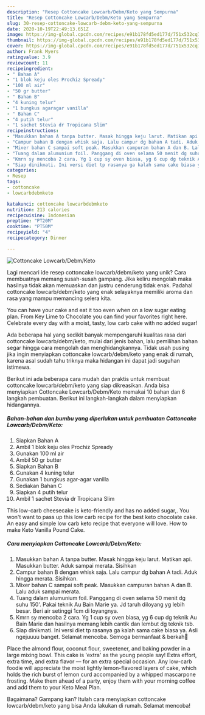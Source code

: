 ```yaml
---
description: "Resep Cottoncake Lowcarb/Debm/Keto yang Sempurna"
title: "Resep Cottoncake Lowcarb/Debm/Keto yang Sempurna"
slug: 30-resep-cottoncake-lowcarb-debm-keto-yang-sempurna
date: 2020-10-19T22:49:13.651Z
image: https://img-global.cpcdn.com/recipes/e91b178fd5ed177d/751x532cq70/cottoncake-lowcarbdebmketo-foto-resep-utama.jpg
thumbnail: https://img-global.cpcdn.com/recipes/e91b178fd5ed177d/751x532cq70/cottoncake-lowcarbdebmketo-foto-resep-utama.jpg
cover: https://img-global.cpcdn.com/recipes/e91b178fd5ed177d/751x532cq70/cottoncake-lowcarbdebmketo-foto-resep-utama.jpg
author: Frank Myers
ratingvalue: 3.9
reviewcount: 11
recipeingredient:
- " Bahan A"
- "1 blok keju oles Prochiz Spready"
- "100 ml air"
- "50 gr butter"
- " Bahan B"
- "4 kuning telur"
- "1 bungkus agaragar vanilla"
- " Bahan C"
- "4 putih telur"
- "1 sachet Stevia dr Tropicana Slim"
recipeinstructions:
- "Masukkan bahan A tanpa butter. Masak hingga keju larut. Matikan api. Masukkan butter. Aduk sampai merata. Sisihkan"
- "Campur bahan B dengan whisk saja. Lalu campur dg bahan A tadi. Aduk hingga merata. Sisihkan."
- "Mixer bahan C sampai soft peak. Masukkan campuran bahan A dan B. Lalu aduk sampai merata."
- "Tuang dalam alumunium foil. Panggang di oven selama 50 menit dg suhu 150&#39;. Pakai teknik Au Bain Marie ya. Jd taruh diloyang yg lebih besar. Beri air setinggi 1cm di loyangnya."
- "Kmrn sy mencoba 2 cara. Yg 1 cup sy oven biasa, yg 6 cup dg teknik Au Bain Marie dan hasilnya memang lebih cantik dan lembut dg teknik tsb."
- "Siap dinikmati. Ini versi diet tp rasanya ga kalah sama cake biasa ya. Asli ngejuuuu banget. Selamat mencoba. Semoga bermanfaat &amp; berkah💞"
categories:
- Resep
tags:
- cottoncake
- lowcarbdebmketo

katakunci: cottoncake lowcarbdebmketo 
nutrition: 213 calories
recipecuisine: Indonesian
preptime: "PT20M"
cooktime: "PT50M"
recipeyield: "4"
recipecategory: Dinner

---
```



![Cottoncake Lowcarb/Debm/Keto](https://img-global.cpcdn.com/recipes/e91b178fd5ed177d/751x532cq70/cottoncake-lowcarbdebmketo-foto-resep-utama.jpg)

Lagi mencari ide resep cottoncake lowcarb/debm/keto yang unik? Cara membuatnya memang susah-susah gampang. Jika keliru mengolah maka hasilnya tidak akan memuaskan dan justru cenderung tidak enak. Padahal cottoncake lowcarb/debm/keto yang enak selayaknya memiliki aroma dan rasa yang mampu memancing selera kita.

You can have your cake and eat it too even when on a low sugar eating plan. From Key Lime to Chocolate you can find your favorites right here. Celebrate every day with a moist, tasty, low carb cake with no added sugar!

Ada beberapa hal yang sedikit banyak mempengaruhi kualitas rasa dari cottoncake lowcarb/debm/keto, mulai dari jenis bahan, lalu pemilihan bahan segar hingga cara mengolah dan menghidangkannya. Tidak usah pusing jika ingin menyiapkan cottoncake lowcarb/debm/keto yang enak di rumah, karena asal sudah tahu triknya maka hidangan ini dapat jadi suguhan istimewa.


Berikut ini ada beberapa cara mudah dan praktis untuk membuat cottoncake lowcarb/debm/keto yang siap dikreasikan. Anda bisa menyiapkan Cottoncake Lowcarb/Debm/Keto memakai 10 bahan dan 6 langkah pembuatan. Berikut ini langkah-langkah dalam menyiapkan hidangannya.

<!--inarticleads1-->

##### Bahan-bahan dan bumbu yang diperlukan untuk pembuatan Cottoncake Lowcarb/Debm/Keto:

1. Siapkan  Bahan A
1. Ambil 1 blok keju oles Prochiz Spready
1. Gunakan 100 ml air
1. Ambil 50 gr butter
1. Siapkan  Bahan B
1. Gunakan 4 kuning telur
1. Gunakan 1 bungkus agar-agar vanilla
1. Sediakan  Bahan C
1. Siapkan 4 putih telur
1. Ambil 1 sachet Stevia dr Tropicana Slim


This low-carb cheesecake is keto-friendly and has no added sugar,. You won&#39;t want to pass up this low carb recipe for the best keto chocolate cake. An easy and simple low carb keto recipe that everyone will love. How to make Keto Vanilla Pound Cake. 

<!--inarticleads2-->

##### Cara menyiapkan Cottoncake Lowcarb/Debm/Keto:

1. Masukkan bahan A tanpa butter. Masak hingga keju larut. Matikan api. Masukkan butter. Aduk sampai merata. Sisihkan
1. Campur bahan B dengan whisk saja. Lalu campur dg bahan A tadi. Aduk hingga merata. Sisihkan.
1. Mixer bahan C sampai soft peak. Masukkan campuran bahan A dan B. Lalu aduk sampai merata.
1. Tuang dalam alumunium foil. Panggang di oven selama 50 menit dg suhu 150&#39;. Pakai teknik Au Bain Marie ya. Jd taruh diloyang yg lebih besar. Beri air setinggi 1cm di loyangnya.
1. Kmrn sy mencoba 2 cara. Yg 1 cup sy oven biasa, yg 6 cup dg teknik Au Bain Marie dan hasilnya memang lebih cantik dan lembut dg teknik tsb.
1. Siap dinikmati. Ini versi diet tp rasanya ga kalah sama cake biasa ya. Asli ngejuuuu banget. Selamat mencoba. Semoga bermanfaat &amp; berkah💞


Place the almond flour, coconut flour, sweetener, and baking powder in a large mixing bowl. This cake is &#39;extra&#39; as the young people say! Extra effort, extra time, and extra flavor — for an extra special occasion. Any low-carb foodie will appreciate the moist lightly lemon-flavored layers of cake, which holds the rich burst of lemon curd accompanied by a whipped mascarpone frosting. Make them ahead of a party, enjoy them with your morning coffee and add them to your Keto Meal Plan. 

Bagaimana? Gampang kan? Itulah cara menyiapkan cottoncake lowcarb/debm/keto yang bisa Anda lakukan di rumah. Selamat mencoba!
